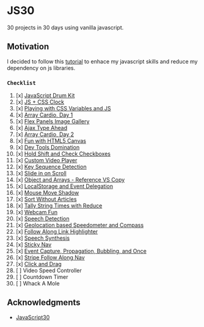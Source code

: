 # JS30

30 projects in 30 days using vanilla javascript.

## Motivation

I decided to  follow this [tutorial](https://JavaScript30.com) to enhace my javascript skills and reduce my dependency on js libraries.


### `Checklist`

1. [x] [JavaScript Drum Kit](drums/)
2. [x] [JS + CSS Clock](clock/)
3. [x] [Playing with CSS Variables and JS](css%20variables/)
4. [x] [Array Cardio, Day 1](Array%20Cardio%20Day%201/)
5. [x] [Flex Panels Image Gallery](Flex%20Panel%20Gallery/)
6. [x] [Ajax Type Ahead](Type%20Ahead/)
7. [x] [Array Cardio, Day 2](Array%20Cardio%20Day%202/)
8. [x] [Fun with HTML5 Canvas](Canvas/)
9. [x] [ Dev Tools Domination](DevTools/)
10. [x] [Hold Shift and Check Checkboxes](HoldShiftCheckboxes/)
11. [x] [Custom Video Player](Custom%20Video%20Player/)
12. [x] [Key Sequence Detection](keySequenceDetection/)
13. [x] [Slide in on Scroll](SlideInScroll/)
14. [x] [Object and Arrays - Reference VS Copy](refVsCopy/)
15. [x] [LocalStorage and Event Delegation](localstorage/)
16. [x] [Mouse Move Shadow](MouseMoveShadow/)
17. [x] [Sort Without Articles](SortWithoutArticles/)
18. [x] [Tally String Times with Reduce](AddingTime/)
19. [x] [Webcam Fun](WebcamFun/)
20. [x] [Speech Detection ](SpeechDetection/)
21. [x] [Geolocation based Speedometer and Compass ](Geolocation/)
22. [x] [Follow Along Link Highlighter ](Follow_Along_Link_Highlighter/)
23. [x] [Speech Synthesis ](SpeechSynthesis/)
24. [x] [Sticky Nav](StickyNav/)
25. [x] [Event Capture, Propagation, Bubbling, and Once](Events/)
26. [x] [Stripe Follow Along Nav](FollowAlongNav/)
27. [x] [Click and Drag](ClickAndDrag/)
28. [ ] Video Speed Controller
29. [ ] Countdown Timer
30. [ ] Whack A Mole



## Acknowledgments

* [JavaScript30](https://javascript30.com/)
